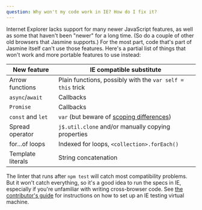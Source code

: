 ```yaml
---
question: Why won't my code work in IE? How do I fix it?
---
```


Internet Explorer lacks support for many newer JavaScript features, as well as
some that haven't been "newer" for a long time. (So do a couple of other old
browsers that Jasmine supports.) For the most part, code that's part of Jasmine
itself can't use those features. Here's a partial list of things that won't
work and more portable features to use instead:

| New feature       | IE compatible substitute|
|-------------------|-------------------------|
| Arrow functions   | Plain functions, possibly with the `var self = this` trick |
| `async`/`await`   | Callbacks |
| `Promise      `   | Callbacks |
| `const` and `let` | `var` (but beware of [scoping differences](https://developer.mozilla.org/en-US/docs/Web/JavaScript/Reference/Statements/var)) |
| Spread operator   | `j$.util.clone` and/or manually copying properties |
| for...of loops    | Indexed for loops, `<collection>.forEach()` |
| Template literals | String concatenation |


The linter that runs after `npm test` will catch most compatibility problems.
But it won't catch everything, so it's a good idea to run the specs in IE,
especially if you're unfamiliar with writing cross-browser code. See
[the contributor's guide](https://github.com/jasmine/jasmine/blob/main/.github/CONTRIBUTING.md)
for instructions on how to set up an IE testing virtual machine.
